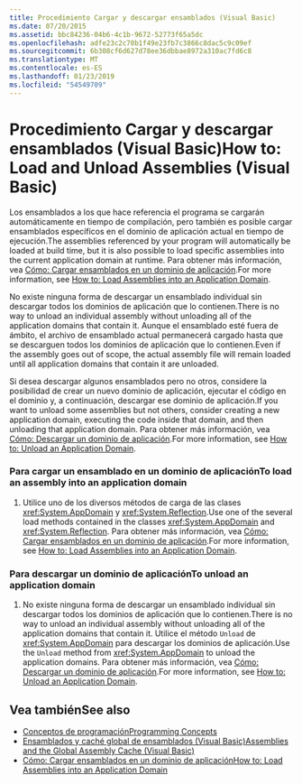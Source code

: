 ```yaml
---
title: Procedimiento Cargar y descargar ensamblados (Visual Basic)
ms.date: 07/20/2015
ms.assetid: bbc84236-04b6-4c1b-9672-52773f65a5dc
ms.openlocfilehash: adfe23c2c70b1f49e23fb7c3866c8dac5c9c09ef
ms.sourcegitcommit: 6b308cf6d627d78ee36dbbae8972a310ac7fd6c8
ms.translationtype: MT
ms.contentlocale: es-ES
ms.lasthandoff: 01/23/2019
ms.locfileid: "54549709"
---
```

# <a name="how-to-load-and-unload-assemblies-visual-basic"></a><span data-ttu-id="26b6c-102">Procedimiento Cargar y descargar ensamblados (Visual Basic)</span><span class="sxs-lookup"><span data-stu-id="26b6c-102">How to: Load and Unload Assemblies (Visual Basic)</span></span>
<span data-ttu-id="26b6c-103">Los ensamblados a los que hace referencia el programa se cargarán automáticamente en tiempo de compilación, pero también es posible cargar ensamblados específicos en el dominio de aplicación actual en tiempo de ejecución.</span><span class="sxs-lookup"><span data-stu-id="26b6c-103">The assemblies referenced by your program will automatically be loaded at build time, but it is also possible to load specific assemblies into the current application domain at runtime.</span></span> <span data-ttu-id="26b6c-104">Para obtener más información, vea [Cómo: Cargar ensamblados en un dominio de aplicación](../../../../framework/app-domains/how-to-load-assemblies-into-an-application-domain.md).</span><span class="sxs-lookup"><span data-stu-id="26b6c-104">For more information, see [How to: Load Assemblies into an Application Domain](../../../../framework/app-domains/how-to-load-assemblies-into-an-application-domain.md).</span></span>  
  
 <span data-ttu-id="26b6c-105">No existe ninguna forma de descargar un ensamblado individual sin descargar todos los dominios de aplicación que lo contienen.</span><span class="sxs-lookup"><span data-stu-id="26b6c-105">There is no way to unload an individual assembly without unloading all of the application domains that contain it.</span></span> <span data-ttu-id="26b6c-106">Aunque el ensamblado esté fuera de ámbito, el archivo de ensamblado actual permanecerá cargado hasta que se descarguen todos los dominios de aplicación que lo contienen.</span><span class="sxs-lookup"><span data-stu-id="26b6c-106">Even if the assembly goes out of scope, the actual assembly file will remain loaded until all application domains that contain it are unloaded.</span></span>  
  
 <span data-ttu-id="26b6c-107">Si desea descargar algunos ensamblados pero no otros, considere la posibilidad de crear un nuevo dominio de aplicación, ejecutar el código en el dominio y, a continuación, descargar ese dominio de aplicación.</span><span class="sxs-lookup"><span data-stu-id="26b6c-107">If you want to unload some assemblies but not others, consider creating a new application domain, executing the code inside that domain, and then unloading that application domain.</span></span> <span data-ttu-id="26b6c-108">Para obtener más información, vea [Cómo: Descargar un dominio de aplicación](../../../../framework/app-domains/how-to-unload-an-application-domain.md).</span><span class="sxs-lookup"><span data-stu-id="26b6c-108">For more information, see [How to: Unload an Application Domain](../../../../framework/app-domains/how-to-unload-an-application-domain.md).</span></span>  
  
### <a name="to-load-an-assembly-into-an-application-domain"></a><span data-ttu-id="26b6c-109">Para cargar un ensamblado en un dominio de aplicación</span><span class="sxs-lookup"><span data-stu-id="26b6c-109">To load an assembly into an application domain</span></span>  
  
1.  <span data-ttu-id="26b6c-110">Utilice uno de los diversos métodos de carga de las clases <xref:System.AppDomain> y <xref:System.Reflection>.</span><span class="sxs-lookup"><span data-stu-id="26b6c-110">Use one of the several load methods contained in the classes <xref:System.AppDomain> and <xref:System.Reflection>.</span></span> <span data-ttu-id="26b6c-111">Para obtener más información, vea [Cómo: Cargar ensamblados en un dominio de aplicación](../../../../framework/app-domains/how-to-load-assemblies-into-an-application-domain.md).</span><span class="sxs-lookup"><span data-stu-id="26b6c-111">For more information, see [How to: Load Assemblies into an Application Domain](../../../../framework/app-domains/how-to-load-assemblies-into-an-application-domain.md).</span></span>  
  
### <a name="to-unload-an-application-domain"></a><span data-ttu-id="26b6c-112">Para descargar un dominio de aplicación</span><span class="sxs-lookup"><span data-stu-id="26b6c-112">To unload an application domain</span></span>  
  
1.  <span data-ttu-id="26b6c-113">No existe ninguna forma de descargar un ensamblado individual sin descargar todos los dominios de aplicación que lo contienen.</span><span class="sxs-lookup"><span data-stu-id="26b6c-113">There is no way to unload an individual assembly without unloading all of the application domains that contain it.</span></span> <span data-ttu-id="26b6c-114">Utilice el método `Unload` de <xref:System.AppDomain> para descargar los dominios de aplicación.</span><span class="sxs-lookup"><span data-stu-id="26b6c-114">Use the `Unload` method from <xref:System.AppDomain> to unload the application domains.</span></span> <span data-ttu-id="26b6c-115">Para obtener más información, vea [Cómo: Descargar un dominio de aplicación](../../../../framework/app-domains/how-to-unload-an-application-domain.md).</span><span class="sxs-lookup"><span data-stu-id="26b6c-115">For more information, see [How to: Unload an Application Domain](../../../../framework/app-domains/how-to-unload-an-application-domain.md).</span></span>  
  
## <a name="see-also"></a><span data-ttu-id="26b6c-116">Vea también</span><span class="sxs-lookup"><span data-stu-id="26b6c-116">See also</span></span>
- [<span data-ttu-id="26b6c-117">Conceptos de programación</span><span class="sxs-lookup"><span data-stu-id="26b6c-117">Programming Concepts</span></span>](../../../../visual-basic/programming-guide/concepts/index.md)
- [<span data-ttu-id="26b6c-118">Ensamblados y caché global de ensamblados (Visual Basic)</span><span class="sxs-lookup"><span data-stu-id="26b6c-118">Assemblies and the Global Assembly Cache (Visual Basic)</span></span>](../../../../visual-basic/programming-guide/concepts/assemblies-gac/index.md)
- [<span data-ttu-id="26b6c-119">Cómo: Cargar ensamblados en un dominio de aplicación</span><span class="sxs-lookup"><span data-stu-id="26b6c-119">How to: Load Assemblies into an Application Domain</span></span>](../../../../framework/app-domains/how-to-load-assemblies-into-an-application-domain.md)
